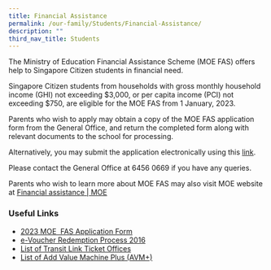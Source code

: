 ```yaml
---
title: Financial Assistance
permalink: /our-family/Students/Financial-Assistance/
description: ""
third_nav_title: Students
---
```

The Ministry of Education Financial Assistance Scheme (MOE FAS) offers help to Singapore Citizen students in financial need.

Singapore Citizen students from households with gross monthly household income (GHI) not exceeding $3,000, or per capita income (PCI) not exceeding $750, are eligible for the MOE FAS from 1 January, 2023.

Parents who wish to apply may obtain a copy of the MOE FAS application form from the General Office, and return the completed form along with relevant documents to the school for processing.

Alternatively, you may submit the application electronically using this [link](https://form.gov.sg/632432ba67747a0011d4a0cc).

Please contact the General Office at 6456 0669 if you have any queries.

Parents who wish to learn more about MOE FAS may also visit MOE website at [Financial assistance | MOE](https://www.moe.gov.sg/financial-matters/financial-assistance)

### **Useful Links**

*   [2023 MOE  FAS Application Form](/files/Students/Financial%20Assistance/2023%20MOE%20FAS%20Application%20Form.pdf)
*   [e-Voucher Redemption Process 2016](/files/Students/Financial%20Assistance/eVoucher%20Redemption%20Process%202016.pdf)
*   [List of Transit Link Ticket Offices](https://www.transitlink.com.sg/PSdetail.aspx?ty=art&Id=107)
*   [List of Add Value Machine Plus (AVM+)](https://www.transitlink.com.sg/PSdetail.aspx?ty=art&Id=29)